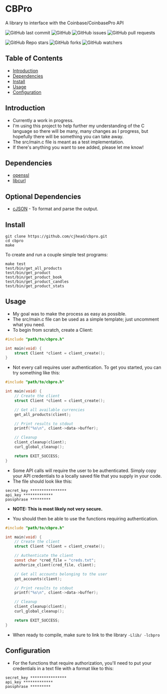 # CBPro

A library to interface with the Coinbase/CoinbasePro API

![GitHub last commit](https://img.shields.io/github/last-commit/cjhead/cbpro)
![GitHub](https://img.shields.io/github/license/cjhead/cbpro)
![GitHub issues](https://img.shields.io/github/issues/cjhead/cbpro)
![GitHub pull requests](https://img.shields.io/github/issues-pr/cjhead/cbpro)

![GitHub Repo stars](https://img.shields.io/github/stars/cjhead/cbpro?style=social)
![GitHub forks](https://img.shields.io/github/forks/cjhead/cbpro?style=social)
![GitHub watchers](https://img.shields.io/github/watchers/cjhead/cbpro?style=social)

## Table of Contents
- [Introduction](#introduction)
- [Dependencies](#dependencies)
- [Install](#install)
- [Usage](#usage)
- [Configuration](#configuration)

## Introduction
- Currently a work in progress.
- I'm using this project to help further my understanding of the C language so there will be many, many changes as I progress, but hopefully there will be something you can take away.
- The src/main.c file is meant as a test implementation.
- If there's anything you want to see added, please let me know!

## Dependencies
- [openssl](https://github.com/openssl/openssl)
- [libcurl](https://github.com/curl/curl)

## Optional Dependencies
- [cJSON](https://github.com/DaveGamble/cJSON) - To format and parse the output.

## Install

```
git clone https://github.com/cjhead/cbpro.git
cd cbpro
make
```

To create and run a couple simple test programs:

```
make test
test/bin/get_all_products
test/bin/get_product
test/bin/get_product_book
test/bin/get_product_candles
test/bin/get_product_stats
```

## Usage
- My goal was to make the process as easy as possible.
- The src/main.c file can be used as a simple template; just uncomment what you need.
- To begin from scratch, create a Client:

```c
#include "path/to/cbpro.h"

int main(void) {
    struct Client *client = client_create();
}
```

- Not every call requires user authentication. To get you started, you can
  try something like this:

```c
#include "path/to/cbpro.h"

int main(void) {
    // Create the client
    struct Client *client = client_create();

    // Get all available currencies
    get_all_products(client);

    // Print results to stdout
    printf("%s\n", client->data->buffer);

    // Cleanup
    client_cleanup(client);
    curl_global_cleanup();

    return EXIT_SUCCESS;
}
```

- Some API calls will require the user to be authenticated. Simply copy
  your API credentials to a locally saved file that you supply in your
code.
- The file should look like this:

```
secret_key ****************
api_key *************
passphrase *********
```

- **NOTE: This is most likely not very secure.**

- You should then be able to use the functions requiring authentication.

```c
#include "path/to/cbpro.h"

int main(void) {
    // Create the client
    struct Client *client = client_create();

    // Authenticate the client
    const char *cred_file = "creds.txt";
    authorize_client(cred_file, client);

    // Get all accounts belonging to the user
    get_accounts(client);

    // Print results to stdout
    printf("%s\n", client->data->buffer);

    // Cleanup
    client_cleanup(client);
    curl_global_cleanup();

    return EXIT_SUCCESS;
}
```

- When ready to compile, make sure to link to the library
`-Llib/ -lcbpro`

## Configuration

- For the functions that require authorization, you'll need to put your
  credentials in a text file with a format like to this:
```
secret_key ****************
api_key *************
passphrase *********
```
